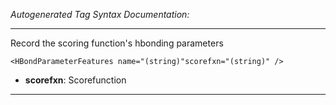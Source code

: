 _Autogenerated Tag Syntax Documentation:_

---
Record the scoring function's hbonding parameters

```
<HBondParameterFeatures name="(string)"scorefxn="(string)" />
```

-   **scorefxn**: Scorefunction

---
